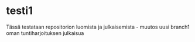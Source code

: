# testi1
Tässä testataan repositorion luomista ja julkaisemista - muutos uusi branch1
oman tuntiharjoituksen julkaisua
